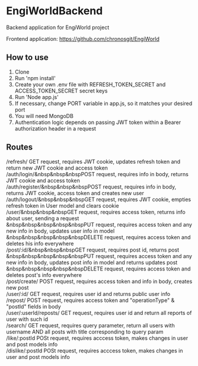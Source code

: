 # EngiWorldBackend
Backend application for EngiWorld project

Frontend application: https://github.com/chronosgit/EngiWorld

## How to use

1. Clone
2. Run 'npm install'
3. Create your own .env file with REFRESH_TOKEN_SECRET and ACCESS_TOKEN_SECRET secret keys
4. Run 'Node app.js'
5. If necessary, change PORT variable in app.js, so it matches your desired port
6. You will need MongoDB
7. Authentication logic depends on passing JWT token within a Bearer authorization header in a request

## Routes
/refresh/          GET request, requires JWT cookie, updates refresh token and return new JWT cookie and access token  
/auth/login/&nbsp&nbsp&nbspPOST request, requires info in body, returns JWT cookie and access token  
/auth/register/&nbsp&nbsp&nbspPOST request, requires info in body, returns JWT cookie, access token and creates new user  
/auth/logout/&nbsp&nbsp&nbspGET request, requires JWT cookie, empties refresh token in User model and clears cookie  
/user/&nbsp&nbsp&nbspGET request, requires access token, returns info about user, sending a request  
&nbsp&nbsp&nbsp&nbsp&nbspPUT request, requires access token and any new info in body, updates user info in model  
&nbsp&nbsp&nbsp&nbsp&nbspDELETE request, requires access token and deletes his info everywhere  
/post/:id/&nbsp&nbsp&nbspGET request, requires post id, returns post  
&nbsp&nbsp&nbsp&nbsp&nbspPUT request, requires access token and any new info in body, updates post info in model and returns updates post  
&nbsp&nbsp&nbsp&nbsp&nbspDELETE request, requires access token and deletes post's info everywhere  
/post/create/   POST request, requires access token and info in body, creates new post  
/user/:id/   GET request, requires user id and returns public user info  
/repost/   POST request, requires access token and "operationType" & "postId" fields in body  
/user/:userId/reposts/   GET request, requires user id and return all reports of user with such id  
/search/   GET request, requires query parameter, return all users with username AND all posts with title corresponding to query param  
/like/:postId   POSt request, requires acccess token, makes changes in user and post models info  
/dislike/:postId   POSt request, requires acccess token, makes changes in user and post models info  
